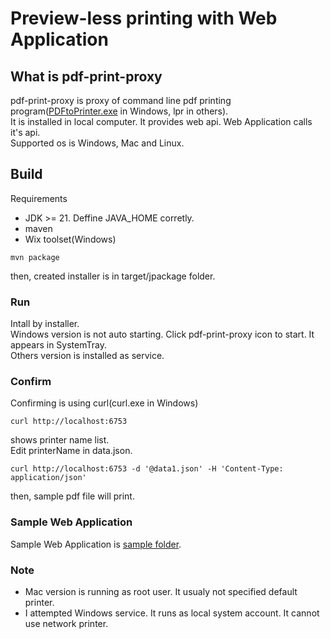 # Preview-less printing with Web Application   
## What is pdf-print-proxy   
pdf-print-proxy is proxy of command line pdf printing program([PDFtoPrinter.exe](https://mendelson.org/pdftoprinter.html) in Windows, lpr in others).   
It is installed in local computer. It provides web api. Web Application calls it's api.    
Supported os is Windows, Mac and Linux.   

## Build   
Requirements   
* JDK >= 21. Deffine JAVA_HOME corretly.
* maven
* Wix toolset(Windows)   
```
mvn package
```
then, created installer is in target/jpackage folder.   

### Run   
Intall by installer.   
Windows version is not auto starting. Click pdf-print-proxy icon to start. It appears in SystemTray.      
Others version is installed as service.   

### Confirm   
Confirming is using curl(curl.exe in Windows)
```
curl http://localhost:6753
```   
shows printer name list.   
Edit printerName in data.json.
```
curl http://localhost:6753 -d '@data1.json' -H 'Content-Type: application/json'
```   
then, sample pdf file will print.   

### Sample Web Application   
Sample Web Application is [sample folder](sample).   

### Note
* Mac version is running as root user. It usualy not specified default printer.   
* I attempted Windows service. It runs as local system account. It cannot use network printer.

